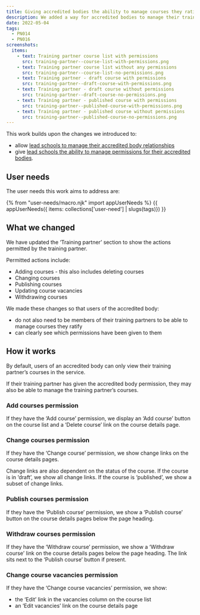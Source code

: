 ```yaml
---
title: Giving accredited bodies the ability to manage courses they ratify
description: We added a way for accredited bodies to manage their training partners’ courses
date: 2022-05-04
tags:
  - PN014
  - PN016
screenshots:
  items:
    - text: Training partner course list with permissions
      src: training-partner--course-list-with-permissions.png
    - text: Training partner course list without any permissions
      src: training-partner--course-list-no-permissions.png
    - text: Training partner - draft course with permissions
      src: training-partner--draft-course-with-permissions.png
    - text: Training partner - draft course without permissions
      src: training-partner--draft-course-no-permissions.png
    - text: Training partner - published course with permissions
      src: training-partner--published-course-with-permissions.png
    - text: Training partner - published course without permissions
      src: training-partner--published-course-no-permissions.png
---
```


This work builds upon the changes we introduced to:

- allow [lead schools to manage their accredited body relationships](/publish-teacher-training-courses/managing-accredited-bodies-if-youre-a-lead-school/)
- give [lead schools the ability to manage permissions for their accredited bodies](/publish-teacher-training-courses/giving-lead-schools-the-ability-to-manage-permissions-for-their-accredited-bodies).

## User needs

The user needs this work aims to address are:

{% from "user-needs/macro.njk" import appUserNeeds %}
{{ appUserNeeds({ items: collections['user-need'] | slugs(tags)}) }}

## What we changed

We have updated the ‘Training partner’ section to show the actions permitted by the training partner.

Permitted actions include:

- Adding courses - this also includes deleting courses
- Changing courses
- Publishing courses
- Updating course vacancies
- Withdrawing courses

We made these changes so that users of the accredited body:

- do not also need to be members of their training partners to be able to manage courses they ratify
- can clearly see which permissions have been given to them

## How it works

By default, users of an accredited body can only view their training partner’s courses in the service.

If their training partner has given the accredited body permission, they may also be able to manage the training partner’s courses.

### Add courses permission

If they have the ‘Add course’ permission, we display an ‘Add course’ button on the course list and a ‘Delete course’ link on the course details page.

### Change courses permission

If they have the ‘Change course’ permission, we show change links on the course details pages.

Change links are also dependent on the status of the course. If the course is in ‘draft’, we show all change links. If the course is ‘published’, we show a subset of change links.

### Publish courses permission

If they have the ‘Publish course’ permission, we show a ‘Publish course’ button on the course details pages below the page heading.

### Withdraw courses permission

If they have the ‘Withdraw course’ permission, we show a ‘Withdraw course’ link on the course details pages below the page heading. The link sits next to the ‘Publish course’ button if present.

### Change course vacancies permission

If they have the ‘Change course vacancies’ permission, we show:

- the ‘Edit’ link in the vacancies column on the course list
- an ‘Edit vacancies’ link on the course details page
